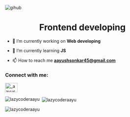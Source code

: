 ![gihub](https://github.com/LazycoderAayu/LazycoderAayu/assets/153844634/925633c8-a25c-4b2c-ad97-cd2868f3fec9)


<h1 align="center">Frontend developing</h1>




- 🔭 I’m currently working on **Web developing**

- 🌱 I’m currently learning **JS**

- 📫 How to reach me **aayushsonkar45@gmail.com**

<h3 align="left">Connect with me:</h3>
<p align="left">
<a href="https://instagram.com/_aayush_tkd" target="blank"><img align="center" src="https://raw.githubusercontent.com/rahuldkjain/github-profile-readme-generator/master/src/images/icons/Social/instagram.svg" alt="_aayush_tkd" height="30" width="40" /></a>
</p>



<p><img align="left" src="https://github-readme-stats.vercel.app/api/top-langs?username=lazycoderaayu&show_icons=true&locale=en&layout=compact" alt="lazycoderaayu" /></p>

<p>&nbsp;<img align="center" src="https://github-readme-stats.vercel.app/api?username=lazycoderaayu&show_icons=true&locale=en" alt="lazycoderaayu" /></p>

<p><img align="center" src="https://github-readme-streak-stats.herokuapp.com/?user=lazycoderaayu&" alt="lazycoderaayu" /></p>
